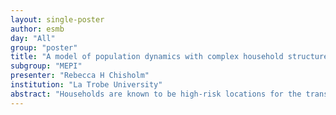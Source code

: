 ```yaml
---
layout: single-poster
author: esmb
day: "All"
group: "poster"
title: "A model of population dynamics with complex household structure and mobility: implications for transmission and control of communicable diseases"
subgroup: "MEPI"
presenter: "Rebecca H Chisholm"
institution: "La Trobe University"
abstract: "Households are known to be high-risk locations for the transmission of communicable diseases.   Numerous modelling studies have demonstrated the important role of households in sustaining both communicable diseases outbreaks and endemic transmission, and as the focus for control efforts.  However, these studies typically assume that households are associated with a single dwelling and have static membership. This assumption  does  not appropriately  reflect  households in some populations, such as those in remote Australian Indigenous communities, which can be distributed across more than one physical dwelling, leading to the occupancy of individual dwellings changing rapidly over time. In this study, we developed an individual-based model of an infectious disease outbreak in communities with demographic and household structure reflective of a remote Australian Indigenous community.   We used the model to compare the dynamics of unmitigated outbreaks, and outbreaks constrained by a household-focused prophylaxis intervention, in communities exhibiting fluid versus stable dwelling occupancy.   Our findings suggest that fluid dwelling occupancy can lead to larger and faster outbreaks, interfere with the effectiveness of household-focused interventions, and may contribute to the considerable burden of communicable diseases in communities exhibiting this type of structure."
---
```

